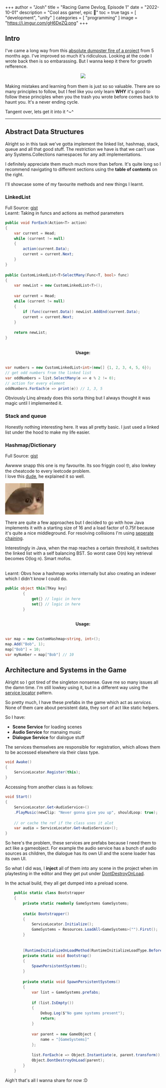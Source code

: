 +++
author = "Josh"
title = "Racing Game Devlog, Episode 1"
date = "2022-10-01"
description = "Cool ass game!, epic 💯"
toc = true
tags = [
    "development", 
    "unity"
]
categories = [
    "programming"
]
image = "https://i.imgur.com/gH6DeZQ.png"
+++
<!--more-->

## Intro

I've came a long way from this [absolute dumpster fire of a project](https://macawls.dev/blog/post/my-first-unity-project/) from 5 months ago. I've improved so much it's ridiculous. Looking at the code I wrote back then is so embarassing. But I wanna keep it there for growth refference.

<center>
<img src="https://i.imgur.com/y4DHR9O.png">
</center>

Making mistakes and learning from them is just so so valuable.
There are so many principles to follow, but I feel like you only learn **WHY** it's good to follow these principles when you the trash you wrote before comes back to haunt you. It's a never ending cycle.

Tangent over, lets get it into it ^~^
***

## Abstract Data Structures

Alright so in this task we've gotta implement the linked list, hashmap, stack, queue and all that good stuff.
The restriction we have is that we can't use any Systems.Collections namespaces for any adt implementations.

I definitely appreciate them much much more than before.
It's quite long so I recommend navigating to different sections using the **table of contents** on the right.

I'll showcase some of my favourite methods and new things I learnt.

### LinkedList
Full Source: [gist](https://gist.github.com/Macawls/3c16861ec269df07bdfefcd87ba99489)
<br>Learnt: Taking in funcs and actions as method parameters

```csharp
public void ForEach(Action<T> action)
{
    var current = Head;
    while (current != null)
    {
        action(current.Data);
        current = current.Next;
    }
}

public CustomLinkedList<T>SelectMany(Func<T, bool> func)
{
    var newList = new CustomLinkedList<T>();
    
    var current = Head;
    while (current != null)
    {
        if (func(current.Data)) newList.AddEnd(current.Data);
        current = current.Next;
    }

    return newList;
}
```
</br>
<center> <b>Usage:</b> </center>
<br>

```csharp
var numbers = new CustomLinkedList<int>(new[] {1, 2, 3, 4, 5, 6});
// get odd numbers from the linked list
var oddNumbers = list.SelectMany(e => e % 2 != 0); 
// action for every element
oddNumbers.ForEach(e => print(e)) // 1, 3, 5
```

Obviously Linq already does this sorta thing but I always thought it was magic until I implemented it. 
### Stack and queue
Honestly nothing interesting here. It was all pretty basic. 
I just used a linked list under the hood to make my life easier.

### Hashmap/Dictionary
Full Source: [gist](https://gist.github.com/Macawls/1f561aaca221f3868967e43a9125e660)

Awwww snapp this one is my favourite. Its soo friggin cool 🤓, also lowkey the cheatcode to every leetcode problem. 
<br> I love this [dude](https://youtu.be/FhNJ6aikTVI), he explained it so well.

![](smol.jpg)

There are quite a few approaches but I decided to go with how Java implements it with a starting size of 16 and a load factor of 0.75f because it's quite a nice middleground.
For resolving collisions I'm using [seperate chaining](https://www.geeksforgeeks.org/hashing-set-2-separate-chaining/).

Interestingly in Java, when the map reaches a certain threshold, it switches the linked list with a self balancing BST. So worst case O(n) key retrieval becomes O(log n). Smart mofos.

<br>Learnt: Obvs how a hashmap works internally but also creating an indexer which I didn't know I could do. 

```csharp
public object this[TKey key]
        {
            get{} // logic in here
            set{} // logic in here
        }
```
</br>
<center> <b>Usage:</b> </center>
<br>

```csharp
var map = new CustomHashmap<string, int>();
map.Add("Bob", 1);
map["Bob"] = 10;
var myNumber = map["Bob"] // 10
```
## Architecture and Systems in the Game

Alright so I got tired of the singleton nonsense. Gave me so many issues all the damn time.
I'm still lowkey using it, but in a different way using the [service locator](https://www.geeksforgeeks.org/service-locator-pattern/) pattern. 

So pretty much, I have these prefabs in the game which act as *services*. 
None of them care about persistent data, they sort of act like static helpers. 

So I have:  
* **Scene Service** for loading scenes
* **Audio Service** for manaing music
* **Dialogue Service** for dialogue stuff

The services themselves are responsible for registration, which allows them to be accessed elsewhere via their class type.
```csharp
void Awake()
{
    ServiceLocator.Register(this);
}
```
Accessing from another class is as follows:
```csharp
void Start()
{
    ServiceLocator.Get<AudioService>()
    .PlayMusic(newClip: "Never gonna give you up", shouldLoop: true);
    
    // or cache the ref if the class uses it alot
    var audio = ServiceLocator.Get<AudioService>();
}
```

So here's the problem, these services are prefabs because I need them to act like a gameobject. For example the audio service has a bunch of audio sources as children, the dialogue has its own UI and the scene loader has its own UI.

So what I did was, I **inject** all of them into any scene in the project when im playtesting in the editor and they get put under [DontDestroyOnLoad](https://docs.unity3d.com/ScriptReference/Object.DontDestroyOnLoad.html).

In the actual build, they all get dumped into a preload scene.

```csharp
    public static class Bootstrapper
    {
        private static readonly GameSystems GameSystems;
        
        static Bootstrapper()
        {
            ServiceLocator.Initialize();
            GameSystems = Resources.LoadAll<GameSystems>("").First();
        }
        
        
        [RuntimeInitializeOnLoadMethod(RuntimeInitializeLoadType.BeforeSceneLoad)]
        private static void Bootstrap()
        {
            SpawnPersistentSystems();
        }
        
        private static void SpawnPersistentSystems()
        {
            var list = GameSystems.prefabs;
            
            if (list.IsEmpty())
            {
                Debug.Log($"No game systems present");
                return;
            }
            
            var parent = new GameObject {
                name = "[GameSystems]"
            };

            list.ForEach(e => Object.Instantiate(e, parent.transform));
            Object.DontDestroyOnLoad(parent);
        }
    }
```
Aigh't that's all I wanna share for now :D
